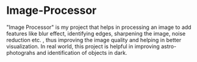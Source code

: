 # Image-Processor
"Image Processor" is my project that helps in processing an image to add features like blur effect, identifying edges, sharpening the image, noise reduction etc. , thus improving the image quality and helping in better visualization. In real world, this project is helpful in improving astro-photograhs and identification of objects in dark.
